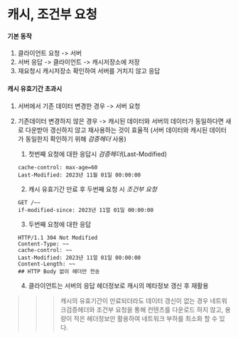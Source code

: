 # 캐시, 조건부 요청

#### 기본 동작
1. 클라이언트 요청 -> 서버
2. 서버 응답 -> 클라이언트 -> 캐시저장소에 저장
3. 재요청시 캐시저장소 확인하여 서버를 거치지 않고 응답

#### 캐시 유효기간 초과시
1. 서버에서 기존 데이터 변경한 경우 
   -> 서버 요청
2. 기존데이터 변경하지 않은 경우
   -> 캐시된 데이터와 서버의 데이터가 동일하다면 새로 다운받아 갱신하지 않고 재사용하는 것이 효율적
      (서버 데이터와 캐시된 데이터가 동일한지 확인하기 위해 *검증헤더* 사용)

	1) 첫번째 요청에 대한 응답시 *검증헤더*(Last-Modified) 
	```
	cache-control: max-age=60
	Last-Modified: 2023년 11월 01일 00:00:00
	```

	2) 캐시 유효기간 만료 후 두번째 요청 시 *조건부 요청*
	```
	GET /~~
	if-modified-since: 2023년 11얼 01일 00:00:00
	```

	3) 두번째 요청에 대한 응답
	```
	HTTP/1.1 304 Not Modified	
	Content-Type: ~~
	cache-control: ~~
	Last-Modified: 2023년 11얼 01일 00:00:00
	Content-Length: ~~
	## HTTP Body 없이 헤더만 전송
	```

 	4) 클라이언트는 서버의 응답 헤더정보로 캐시의 메타정보 갱신 후 재활용

>>> 캐시의 유효기간이 만료되더라도 데이터 갱신이 없는 경우 네트워크검증헤더와 조건부 요청을 통해 컨텐츠를 다운로드 하지 않고,
    용량이 적은 헤더정보만 활용하여 네트워크 부하를 최소화 할 수 있다.
 
